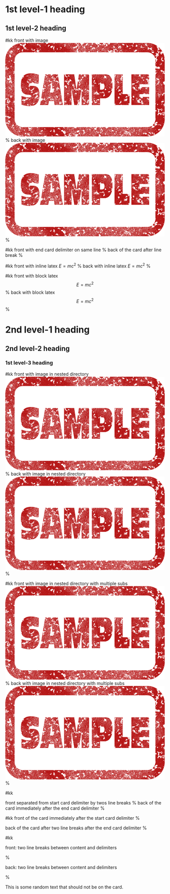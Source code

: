 # 1st level-1 heading

## 1st level-2 heading

#kk front with image ![image](sample.png) % back with image ![image](sample.png) %

#kk front with end card delimiter on same line %
back of the card after line break %

#kk front with inline latex $E=mc^2$ % back with inline latex $E=mc^2$ %

#kk front with block latex $$E=mc^2$$ % back with block latex $$E=mc^2$$ %

# 2nd level-1 heading

## 2nd level-2 heading

### 1st level-3 heading

#kk front with image in nested directory ![image](img/nested.png) % back with image in nested directory ![image](img/nested.png) %

#kk front with image in nested directory with multiple subs ![image](img/sub/sub/verynested.png) % back with image in nested directory with multiple subs ![image](img/sub/sub/verynested.png) %

#kk

front separated from start card delimiter by twos line breaks % back of the card immediately after the end card delimiter %

#kk front of the card immediately after the start card delimiter %

back of the card after two line breaks after the end card delimiter %


#kk

front: two line breaks between content and delimiters

%

back: two line breaks between content and delimiters

%

This is some random text that should not be on the card.